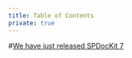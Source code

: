 ```yaml
---
title: Table of Contents
private: true
---
```


#[We have just released SPDocKit 7](just-released-spdockit7.md
)